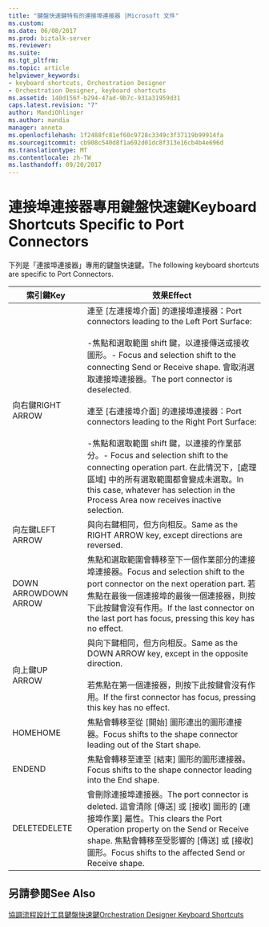 ```yaml
---
title: "鍵盤快速鍵特有的連接埠連接器 |Microsoft 文件"
ms.custom: 
ms.date: 06/08/2017
ms.prod: biztalk-server
ms.reviewer: 
ms.suite: 
ms.tgt_pltfrm: 
ms.topic: article
helpviewer_keywords:
- keyboard shortcuts, Orchestration Designer
- Orchestration Designer, keyboard shortcuts
ms.assetid: 140d156f-b294-47ad-9b7c-931a31959d31
caps.latest.revision: "7"
author: MandiOhlinger
ms.author: mandia
manager: anneta
ms.openlocfilehash: 1f2488fc81ef60c9728c3349c3f37119b99914fa
ms.sourcegitcommit: cb908c540d8f1a692d01dc8f313e16cb4b4e696d
ms.translationtype: MT
ms.contentlocale: zh-TW
ms.lasthandoff: 09/20/2017
---
```

# <a name="keyboard-shortcuts-specific-to-port-connectors"></a><span data-ttu-id="96028-102">連接埠連接器專用鍵盤快速鍵</span><span class="sxs-lookup"><span data-stu-id="96028-102">Keyboard Shortcuts Specific to Port Connectors</span></span>
<span data-ttu-id="96028-103">下列是「連接埠連接器」專用的鍵盤快速鍵。</span><span class="sxs-lookup"><span data-stu-id="96028-103">The following keyboard shortcuts are specific to Port Connectors.</span></span>  
  
|<span data-ttu-id="96028-104">索引鍵</span><span class="sxs-lookup"><span data-stu-id="96028-104">Key</span></span>|<span data-ttu-id="96028-105">效果</span><span class="sxs-lookup"><span data-stu-id="96028-105">Effect</span></span>|  
|---------|------------|  
|<span data-ttu-id="96028-106">向右鍵</span><span class="sxs-lookup"><span data-stu-id="96028-106">RIGHT ARROW</span></span>|<span data-ttu-id="96028-107">連至 [左連接埠介面] 的連接埠連接器：</span><span class="sxs-lookup"><span data-stu-id="96028-107">Port connectors leading to the Left Port Surface:</span></span><br /><br /> <span data-ttu-id="96028-108">-焦點和選取範圍 shift 鍵，以連接傳送或接收圖形。</span><span class="sxs-lookup"><span data-stu-id="96028-108">-   Focus and selection shift to the connecting Send or Receive shape.</span></span> <span data-ttu-id="96028-109">會取消選取連接埠連接器。</span><span class="sxs-lookup"><span data-stu-id="96028-109">The port connector is deselected.</span></span><br /><br /> <span data-ttu-id="96028-110">連至 [右連接埠介面] 的連接埠連接器：</span><span class="sxs-lookup"><span data-stu-id="96028-110">Port connectors leading to the Right Port Surface:</span></span><br /><br /> <span data-ttu-id="96028-111">-焦點和選取範圍 shift 鍵，以連接的作業部分。</span><span class="sxs-lookup"><span data-stu-id="96028-111">-   Focus and selection shift to the connecting operation part.</span></span> <span data-ttu-id="96028-112">在此情況下，[處理區域] 中的所有選取範圍都會變成未選取。</span><span class="sxs-lookup"><span data-stu-id="96028-112">In this case, whatever has selection in the Process Area now receives inactive selection.</span></span>|  
|<span data-ttu-id="96028-113">向左鍵</span><span class="sxs-lookup"><span data-stu-id="96028-113">LEFT ARROW</span></span>|<span data-ttu-id="96028-114">與向右鍵相同，但方向相反。</span><span class="sxs-lookup"><span data-stu-id="96028-114">Same as the RIGHT ARROW key, except directions are reversed.</span></span>|  
|<span data-ttu-id="96028-115">DOWN ARROW</span><span class="sxs-lookup"><span data-stu-id="96028-115">DOWN ARROW</span></span>|<span data-ttu-id="96028-116">焦點和選取範圍會轉移至下一個作業部分的連接埠連接器。</span><span class="sxs-lookup"><span data-stu-id="96028-116">Focus and selection shift to the port connector on the next operation part.</span></span> <span data-ttu-id="96028-117">若焦點在最後一個連接埠的最後一個連接器，則按下此按鍵會沒有作用。</span><span class="sxs-lookup"><span data-stu-id="96028-117">If the last connector on the last port has focus, pressing this key has no effect.</span></span>|  
|<span data-ttu-id="96028-118">向上鍵</span><span class="sxs-lookup"><span data-stu-id="96028-118">UP ARROW</span></span>|<span data-ttu-id="96028-119">與向下鍵相同，但方向相反。</span><span class="sxs-lookup"><span data-stu-id="96028-119">Same as the DOWN ARROW key, except in the opposite direction.</span></span><br /><br /> <span data-ttu-id="96028-120">若焦點在第一個連接器，則按下此按鍵會沒有作用。</span><span class="sxs-lookup"><span data-stu-id="96028-120">If the first connector has focus, pressing this key has no effect.</span></span>|  
|<span data-ttu-id="96028-121">HOME</span><span class="sxs-lookup"><span data-stu-id="96028-121">HOME</span></span>|<span data-ttu-id="96028-122">焦點會轉移至從 [開始] 圖形連出的圖形連接器。</span><span class="sxs-lookup"><span data-stu-id="96028-122">Focus shifts to the shape connector leading out of the Start shape.</span></span>|  
|<span data-ttu-id="96028-123">END</span><span class="sxs-lookup"><span data-stu-id="96028-123">END</span></span>|<span data-ttu-id="96028-124">焦點會轉移至連至 [結束] 圖形的圖形連接器。</span><span class="sxs-lookup"><span data-stu-id="96028-124">Focus shifts to the shape connector leading into the End shape.</span></span>|  
|<span data-ttu-id="96028-125">DELETE</span><span class="sxs-lookup"><span data-stu-id="96028-125">DELETE</span></span>|<span data-ttu-id="96028-126">會刪除連接埠連接器。</span><span class="sxs-lookup"><span data-stu-id="96028-126">The port connector is deleted.</span></span> <span data-ttu-id="96028-127">這會清除 [傳送] 或 [接收] 圖形的 [連接埠作業] 屬性。</span><span class="sxs-lookup"><span data-stu-id="96028-127">This clears the Port Operation property on the Send or Receive shape.</span></span> <span data-ttu-id="96028-128">焦點會轉移至受影響的 [傳送] 或 [接收] 圖形。</span><span class="sxs-lookup"><span data-stu-id="96028-128">Focus shifts to the affected Send or Receive shape.</span></span>|  
  
## <a name="see-also"></a><span data-ttu-id="96028-129">另請參閱</span><span class="sxs-lookup"><span data-stu-id="96028-129">See Also</span></span>  
 [<span data-ttu-id="96028-130">協調流程設計工具鍵盤快速鍵</span><span class="sxs-lookup"><span data-stu-id="96028-130">Orchestration Designer Keyboard Shortcuts</span></span>](../core/orchestration-designer-keyboard-shortcuts.md)